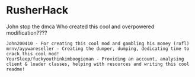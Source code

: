 # RusherHack
John stop the dmca 
Who created this cool and overpowered modification????

    John200410 - For creating this cool mod and gambling his money (rofl)
    mrnv/ayywareseller - Creating the dumper, dumping, dedicating time to crack this cool mod!
    YourSleep/fuckyouthinkimboogieman - Providing an account, analysing client & loader classes, helping with resources and writing this cool readme!
